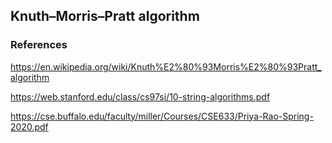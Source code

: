 ## Knuth–Morris–Pratt algorithm

### References

https://en.wikipedia.org/wiki/Knuth%E2%80%93Morris%E2%80%93Pratt_algorithm

https://web.stanford.edu/class/cs97si/10-string-algorithms.pdf

https://cse.buffalo.edu/faculty/miller/Courses/CSE633/Priya-Rao-Spring-2020.pdf

